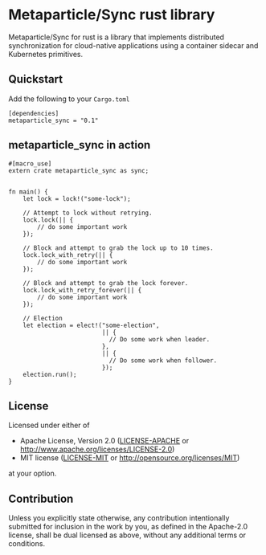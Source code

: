 # Metaparticle/Sync rust library

Metaparticle/Sync for rust is a library that implements distributed synchronization for
cloud-native applications using a container sidecar and Kubernetes primitives.


## Quickstart

Add the following to your `Cargo.toml`

```
[dependencies]
metaparticle_sync = "0.1"
```

## metaparticle_sync in action

```
#[macro_use]
extern crate metaparticle_sync as sync;


fn main() {
    let lock = lock!("some-lock");

    // Attempt to lock without retrying.
    lock.lock(|| {
        // do some important work
    });

    // Block and attempt to grab the lock up to 10 times.
    lock.lock_with_retry(|| {
        // do some important work
    });

    // Block and attempt to grab the lock forever.
    lock.lock_with_retry_forever(|| {
        // do some important work
    });

    // Election
    let election = elect!("some-election", 
                          || {
                            // Do some work when leader.
                          },
                          || {
                            // Do some work when follower.
                          });
    election.run();
}
```




## License

Licensed under either of

 * Apache License, Version 2.0
   ([LICENSE-APACHE](LICENSE-APACHE) or http://www.apache.org/licenses/LICENSE-2.0)
 * MIT license
   ([LICENSE-MIT](LICENSE-MIT) or http://opensource.org/licenses/MIT)

at your option.

## Contribution

Unless you explicitly state otherwise, any contribution intentionally submitted
for inclusion in the work by you, as defined in the Apache-2.0 license, shall be
dual licensed as above, without any additional terms or conditions.
